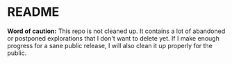 # README

**Word of caution:**
This repo is not cleaned up. It contains a lot of abandoned or postponed explorations that I don't want to delete yet.
If I make enough progress for a sane public release, I will also clean it up properly for the public.

